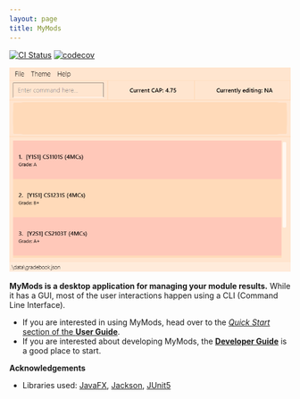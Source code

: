 ```yaml
---
layout: page
title: MyMods
---
```


[![CI Status](https://github.com/se-edu/addressbook-level3/workflows/Java%20CI/badge.svg)](https://github.com/AY2021S1-CS2103T-T17-1/tp/actions)
[![codecov](https://codecov.io/gh/AY2021S1-CS2103T-T17-1/tp/branch/master/graph/badge.svg)](https://codecov.io/gh/AY2021S1-CS2103T-T17-1/tp)

![Ui](images/Ui.png)

**MyMods is a desktop application for managing your module results.** While it has a GUI, most of the user interactions happen using a CLI (Command Line Interface).

* If you are interested in using MyMods, head over to the [_Quick Start_ section of the **User Guide**](UserGuide.html#quick-start).
* If you are interested about developing MyMods, the [**Developer Guide**](DeveloperGuide.html) is a good place to start.


**Acknowledgements**

* Libraries used: [JavaFX](https://openjfx.io/), [Jackson](https://github.com/FasterXML/jackson), [JUnit5](https://github.com/junit-team/junit5)
